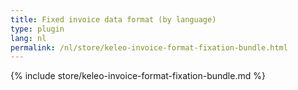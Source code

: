 ```yaml
---
title: Fixed invoice data format (by language)
type: plugin
lang: nl
permalink: /nl/store/keleo-invoice-format-fixation-bundle.html
---
```


{% include store/keleo-invoice-format-fixation-bundle.md %}
